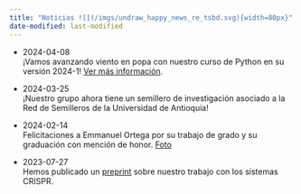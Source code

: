 ```yaml
---
title: "Noticias ![](/imgs/undraw_happy_news_re_tsbd.svg){width=80px}"
date-modified: last-modified
---
```


- 2024-04-08  
¡Vamos avanzando viento en popa con nuestro curso de Python en su versión
2024-1! [Ver más información](/posts/2024/curso-python.md).

- 2024-03-25  
¡Nuestro grupo ahora tiene un semillero de investigación asociado a la Red
de Semilleros de la Universidad de Antioquia!

- 2024-02-14  
Felicitaciones a Emmanuel Ortega por su trabajo de grado y su graduación con
mención de honor. [Foto](imgs/20231201_151945.jpg)

- 2023-07-27  
Hemos publicado un [preprint](https://doi.org/10.1101/2023.07.26.550751)
sobre nuestro trabajo con los sistemas CRISPR.
